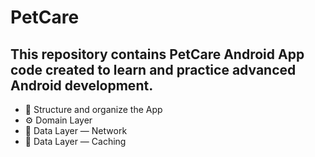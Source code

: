# PetCare

## This repository contains PetCare Android App code created to learn and practice advanced Android development.

- :file_folder: Structure and organize the App
- :gear: Domain Layer
- :abacus: Data Layer — Network
- :floppy_disk: Data Layer — Caching

